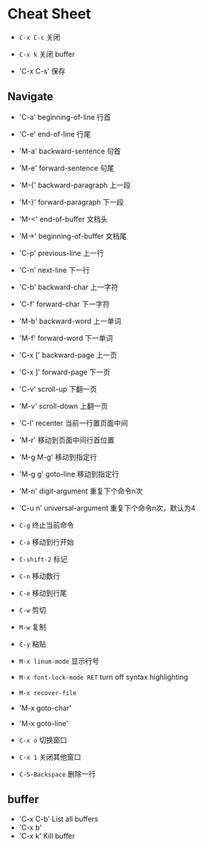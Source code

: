 # Cheat Sheet

- `C-x C-c` 关闭
- `C-x k`   关闭 buffer

- 'C-x C-s' 保存

## Navigate

- 'C-a'           beginning-of-line        行首
- 'C-e'           end-of-line              行尾

- 'M-a'           backward-sentence        句首
- 'M-e'           forward-sentence         句尾

- 'M-{'           backward-paragraph       上一段
- 'M-}'           forward-paragraph        下一段

- 'M-<'           end-of-buffer            文档头
- 'M->'           beginning-of-buffer      文档尾

- 'C-p'           previous-line            上一行 
- 'C-n'           next-line                下一行
- 'C-b'           backward-char            上一字符
- 'C-f'           forward-char             下一字符

- 'M-b'           backward-word            上一单词
- 'M-f'           forward-word             下一单词

- 'C-x ['         backward-page            上一页
- 'C-x ]'         forward-page             下一页

- 'C-v'           scroll-up                下翻一页
- 'M-v'           scroll-down              上翻一页
- 'C-l'           recenter                 当前一行置页面中间

- 'M-r'                                    移动到页面中间行首位置
- 'M-g M-g'                                移动到指定行
- 'M-g g'         goto-line                移动到指定行

- 'M-n'           digit-argument           重复下个命令n次
- 'C-u n'         universal-argument       重复下个命令n次，默认为4




- `C-g`     终止当前命令

- `C-a` 移动到行开始
- `C-shift-2` 标记
- `C-n` 移动数行
- `C-e` 移动到行尾
- `C-w` 剪切
- `M-w` 复制
- `C-y` 粘贴

- `M-x linum-mode` 显示行号
- `M-x font-lock-mode RET` turn off syntax highlighting
- `M-x recover-file`
- 'M-x goto-char'
- 'M-x goto-line'

- `C-x o`  切换窗口
- `C-x 1`  关闭其他窗口

- `C-S-Backspace` 删除一行

## buffer

- 'C-x C-b' List all buffers
- 'C-x b'
- 'C-x k' Kill buffer